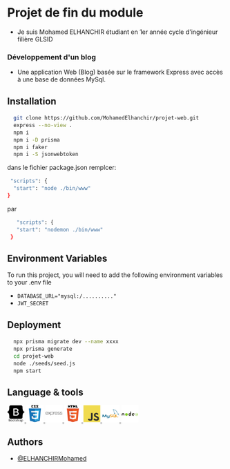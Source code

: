 # Projet de fin du module
* Je suis Mohamed ELHANCHIR étudiant en 1er année cycle d'ingénieur filière GLSID
### Développement d'un blog
* Une application Web (Blog) basée sur le framework Express avec accès à une base de données MySql.

## Installation
```bash
  git clone https://github.com/MohamedElhanchir/projet-web.git
  express --no-view .
  npm i
  npm i -D prisma
  npm i faker
  npm i -S jsonwebtoken
  ```
  dans le fichier package.json remplcer:
  ```bash
   "scripts": {
    "start": "node ./bin/www"
  }
  ```
  par
 ```bash
    "scripts": {
    "start": "nodemon ./bin/www"
  }
  ```

  ## Environment Variables

To run this project, you will need to add the following environment variables to your .env file

* `DATABASE_URL="mysql:/.........."`
* `JWT_SECRET`

    
## Deployment

```bash
  npx prisma migrate dev --name xxxx
  npx prisma generate
  cd projet-web
  node ./seeds/seed.js
  npm start
```


## Language & tools
<p align="left"> <a href="https://getbootstrap.com" target="_blank" rel="noreferrer"> <img src="https://raw.githubusercontent.com/devicons/devicon/master/icons/bootstrap/bootstrap-plain-wordmark.svg" alt="bootstrap" width="40" height="40"/> </a> <a href="https://www.w3schools.com/css/" target="_blank" rel="noreferrer"> <img src="https://raw.githubusercontent.com/devicons/devicon/master/icons/css3/css3-original-wordmark.svg" alt="css3" width="40" height="40"/> </a> <a href="https://expressjs.com" target="_blank" rel="noreferrer"> <img src="https://raw.githubusercontent.com/devicons/devicon/master/icons/express/express-original-wordmark.svg" alt="express" width="40" height="40"/> </a> <a href="https://www.w3.org/html/" target="_blank" rel="noreferrer"> <img src="https://raw.githubusercontent.com/devicons/devicon/master/icons/html5/html5-original-wordmark.svg" alt="html5" width="40" height="40"/> </a> <a href="https://developer.mozilla.org/en-US/docs/Web/JavaScript" target="_blank" rel="noreferrer"> <img src="https://raw.githubusercontent.com/devicons/devicon/master/icons/javascript/javascript-original.svg" alt="javascript" width="40" height="40"/> </a> <a href="https://www.mysql.com/" target="_blank" rel="noreferrer"> <img src="https://raw.githubusercontent.com/devicons/devicon/master/icons/mysql/mysql-original-wordmark.svg" alt="mysql" width="40" height="40"/> </a> <a href="https://nodejs.org" target="_blank" rel="noreferrer"> <img src="https://raw.githubusercontent.com/devicons/devicon/master/icons/nodejs/nodejs-original-wordmark.svg" alt="nodejs" width="40" height="40"/> </a> </p>



## Authors
- [@ELHANCHIRMohamed](https://github.com/MohamedElhanchir)


